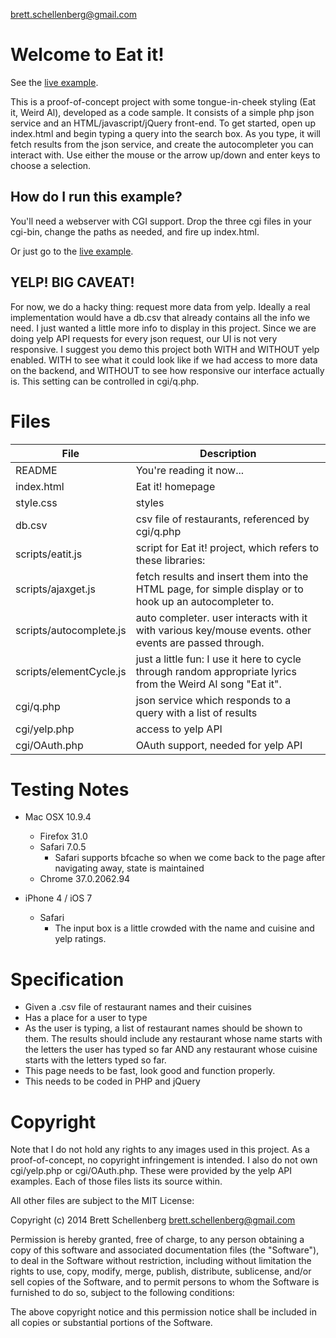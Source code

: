 brett.schellenberg@gmail.com

Welcome to Eat it!
==================
See the [live example](http://oneloveonebeach.com/eatit/).

This is a proof-of-concept project with some tongue-in-cheek styling (Eat it, Weird Al), developed as a code sample. It consists of a simple php json service and an HTML/javascript/jQuery front-end. To get started, open up index.html and begin typing a query into the search box. As you type, it will fetch results from the json service, and create the autocompleter you can interact with. Use either the mouse or the arrow up/down and enter keys to choose a selection.

How do I run this example?
--------------------------
You'll need a webserver with CGI support. Drop the three cgi files in your cgi-bin, change the paths as needed, and fire up index.html.

Or just go to the [live example](http://oneloveonebeach.com/eatit/).


YELP! BIG CAVEAT!
-----------------
For now, we do a hacky thing: request more data from yelp. Ideally a real implementation would have a db.csv that already contains all the info we need. I just wanted a little more info to display in this project.  Since we are doing yelp API requests for every json request, our UI is not very responsive. I suggest you demo this project both WITH and WITHOUT yelp enabled. WITH to see what it could look like if we had access to more data on the backend, and WITHOUT to see how responsive our interface actually is. This setting can be controlled in cgi/q.php.


Files
=====
File                      | Description
--------------------------|-------------------------|
README                    | You're reading it now...
index.html                | Eat it! homepage
style.css                 | styles
db.csv                    | csv file of restaurants, referenced by cgi/q.php
scripts/eatit.js          | script for Eat it! project, which refers to these libraries:
scripts/ajaxget.js        | fetch results and insert them into the HTML page, for simple display or to hook up an autocompleter to.
scripts/autocomplete.js   | auto completer. user interacts with it with various key/mouse events. other events are passed through.
scripts/elementCycle.js   | just a little fun: I use it here to cycle through random appropriate lyrics from the Weird Al song "Eat it".
cgi/q.php                 | json service which responds to a query with a list of results
cgi/yelp.php              | access to yelp API
cgi/OAuth.php             | OAuth support, needed for yelp API


Testing Notes
=============
- Mac OSX 10.9.4
    - Firefox 31.0
    - Safari 7.0.5
        - Safari supports bfcache so when we come back to the page after navigating away, state is maintained
    - Chrome 37.0.2062.94

- iPhone 4 / iOS 7
    - Safari
        - The input box is a little crowded with the name and cuisine and yelp ratings.


Specification
=============
- Given a .csv file of restaurant names and their cuisines
- Has a place for a user to type
- As the user is typing, a list of restaurant names should be shown to them. The results should include any restaurant whose name starts with the letters the user has typed so far AND any restaurant whose cuisine starts with the letters typed so far.
- This page needs to be fast, look good and function properly.
- This needs to be coded in PHP and jQuery


Copyright
=========
Note that I do not hold any rights to any images used in this project. As a proof-of-concept, no copyright infringement is intended.
I also do not own cgi/yelp.php or cgi/OAuth.php. These were provided by the yelp API examples. Each of those files lists its source within.


All other files are subject to the MIT License:

Copyright (c) 2014 Brett Schellenberg <brett.schellenberg@gmail.com>

Permission is hereby granted, free of charge, to any person obtaining a copy
of this software and associated documentation files (the "Software"), to deal
in the Software without restriction, including without limitation the rights
to use, copy, modify, merge, publish, distribute, sublicense, and/or sell
copies of the Software, and to permit persons to whom the Software is
furnished to do so, subject to the following conditions:

The above copyright notice and this permission notice shall be included in
all copies or substantial portions of the Software.
